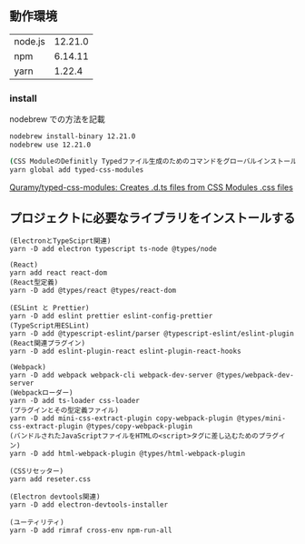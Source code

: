## 動作環境

|         |         |
| ------- | ------- |
| node.js | 12.21.0 |
| npm     | 6.14.11 |
| yarn    | 1.22.4  |

### install

nodebrew での方法を記載

```zsh
nodebrew install-binary 12.21.0
nodebrew use 12.21.0

(CSS ModuleのDefinitly Typedファイル生成のためのコマンドをグローバルインストールする)
yarn global add typed-css-modules
```

[Quramy/typed-css-modules: Creates .d.ts files from CSS Modules .css files](https://github.com/Quramy/typed-css-modules)

## プロジェクトに必要なライブラリをインストールする

```
(ElectronとTypeSciprt関連)
yarn -D add electron typescript ts-node @types/node

(React)
yarn add react react-dom
(React型定義)
yarn -D add @types/react @types/react-dom

(ESLint と Prettier)
yarn -D add eslint prettier eslint-config-prettier
(TypeScript用ESLint)
yarn -D add @typescript-eslint/parser @typescript-eslint/eslint-plugin
(React関連プラグイン)
yarn -D add eslint-plugin-react eslint-plugin-react-hooks

(Webpack)
yarn -D add webpack webpack-cli webpack-dev-server @types/webpack-dev-server
(Webpackローダー)
yarn -D add ts-loader css-loader
(プラグインとその型定義ファイル)
yarn -D add mini-css-extract-plugin copy-webpack-plugin @types/mini-css-extract-plugin @types/copy-webpack-plugin
(バンドルされたJavaScriptファイルをHTMLの<script>タグに差し込むためのプラグイン)
yarn -D add html-webpack-plugin @types/html-webpack-plugin

(CSSリセッター)
yarn add reseter.css

(Electron devtools関連)
yarn -D add electron-devtools-installer

(ユーティリティ)
yarn -D add rimraf cross-env npm-run-all
```
